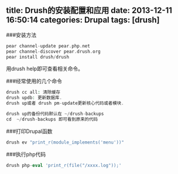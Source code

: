 title: Drush的安装配置和应用
date: 2013-12-11 16:50:14
categories: Drupal
tags: [drush]
---

###安装方法

```php
pear channel-update pear.php.net
pear channel-discover pear.drush.org
pear install drush/drush
```

用drush help即可查看相关命令。

###经常使用的几个命令

```php
drush cc all: 清除缓存
drush updb: 更新数据库.
drush up或者 drush pm-update更新核心代码或者模块.

drush up的备份代码默认在 ~/drush-backups 
cd  ~/drush-backups 即可看到原来的代码
```

###打印Drupal函数
```php
drush ev "print_r(module_implements('menu'))"
```

###执行php代码
```php
drush php-eval 'print_r(file("/xxxx.log"));' 
```